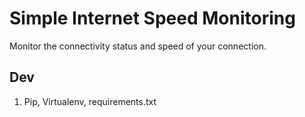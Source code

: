 # Simple Internet Speed Monitoring

Monitor the connectivity status and speed of your connection.

## Dev

1. Pip, Virtualenv, requirements.txt
